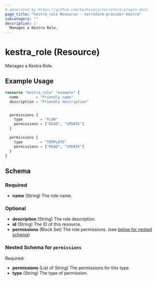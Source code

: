 ```yaml
---
# generated by https://github.com/hashicorp/terraform-plugin-docs
page_title: "kestra_role Resource - terraform-provider-kestra"
subcategory: ""
description: |-
  Manages a Kestra Role.
---
```


# kestra_role (Resource)

Manages a Kestra Role.

## Example Usage

```terraform
resource "kestra_role" "example" {
  name        = "Friendly name"
  description = "Friendly description"


  permissions {
    type        = "FLOW"
    permissions = ["READ", "UPDATE"]
  }

  permissions {
    type        = "TEMPLATE"
    permissions = ["READ", "UPDATE"]
  }
}
```

<!-- schema generated by tfplugindocs -->
## Schema

### Required

- **name** (String) The role name.

### Optional

- **description** (String) The role description.
- **id** (String) The ID of this resource.
- **permissions** (Block Set) The role permissions. (see [below for nested schema](#nestedblock--permissions))

<a id="nestedblock--permissions"></a>
### Nested Schema for `permissions`

Required:

- **permissions** (List of String) The permissions for this type.
- **type** (String) The type of permission.


